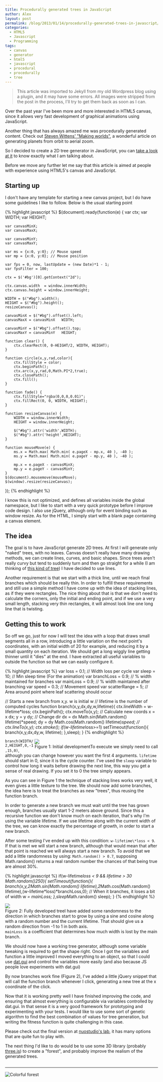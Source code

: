 ```yaml
---
title: Procedurally generated trees in JavaScript
author: Alex
layout: post
permalink: /blog/2013/01/14/procedurally-generated-trees-in-javascript/
categories:
  - HTML5
  - Javascript
  - Programming
tags:
  - canvas
  - generator
  - html5
  - javascript
  - procedural
  - procedurally
  - tree
--- 
```


> This article was imported to Jekyll from my old Wordpress blog using a plugin, and it may have some errors.
> All images were stripped from the post in the process, I'll try to get them back as soon as I can.

Over the past year I\'ve been more and more interested in HTML5 canvas, since it allows very fast development of graphical animations using JavaScript.

Another thing that has always amazed me was procedurally generated content. Check out [Steven Wittens\' \"Making worlds\"][1], a wonderful article on generating planets from orbit to aerial zoom.

[1]: http://acko.net/blog/making-worlds-introduction/

So I decided to create a 2D tree generator in JavaScript, you can [take a look at it][2] to know exactly what I am talking about.

[2]: http://lab.nuostudio.com/treegenerator "Tree generator"

Before we move any further let me say that this article is aimed at people with experience using HTML5\'s canvas and JavaScript.

## Starting up

I don\'t have any template for starting a new canvas project, but I do have some guidelines I like to follow. Below is the usual starting point


{% highlight javascript %}
$(document).ready(function(e) {
	var ctx;
	var WIDTH;
	var HEIGHT;
	
	var canvasMinX;
	var canvasMaxX;
	
	var canvasMinY;
	var canvasMaxY;
	
	var ms = {x:0, y:0}; // Mouse speed
	var mp = {x:0, y:0}; // Mouse position
	
	var fps = 0, now, lastUpdate = (new Date)*1 - 1;
	var fpsFilter = 100;
	
	ctx = $('#bg')[0].getContext("2d");

	ctx.canvas.width  = window.innerWidth;
  	ctx.canvas.height = window.innerHeight;
	
	WIDTH = $("#bg").width();
  	HEIGHT = $("#bg").height();
	resizeCanvas();
	
	canvasMinX = $("#bg").offset().left;
  	canvasMaxX = canvasMinX   WIDTH;
	
	canvasMinY = $("#bg").offset().top;
  	canvasMaxY = canvasMinY   HEIGHT;

	function clear() {
		ctx.clearRect(0, 0-HEIGHT/2, WIDTH, HEIGHT);
	}
	
	function circle(x,y,rad,color){
		ctx.fillStyle = color;
		ctx.beginPath();
		ctx.arc(x,y,rad,0,Math.PI*2,true);
		ctx.closePath();
		ctx.fill();
	}
	
	function fade() {
		ctx.fillStyle="rgba(0,0,0,0.01)";
		ctx.fillRect(0, 0, WIDTH, HEIGHT);
	}
	
	function resizeCanvas(e) {
		WIDTH = window.innerWidth;
		HEIGHT = window.innerHeight;
		
		$("#bg").attr('width',WIDTH);
		$("#bg").attr('height',HEIGHT);
	}
	
	function mouseMove(e) {
		ms.x = Math.max( Math.min( e.pageX - mp.x, 40 ), -40 );
		ms.y = Math.max( Math.min( e.pageY - mp.y, 40 ), -40 );
		
		mp.x = e.pageX - canvasMinX;
		mp.y = e.pageY - canvasMinY;
	}
	$(document).mousemove(mouseMove);
	$(window).resize(resizeCanvas);
});
{% endhighlight %}

I know this is not optimized, and defines all variables inside the global namespace, but I like to start with a very quick prototype before I improve code design. I also use jQuery, although only for event binding such as window resize. As for the HTML, I simply start with a blank page containing a canvas element.

## The idea

The goal is to have JavaScript generate 2D trees. At first I will generate only \"naked\" trees, with no leaves. Canvas doesn\'t really have many drawing methods, we can create lines, curves, and basic shapes. Since trees aren\'t really curvy but tend to suddenly turn and then go straight for a while (I am thinking of [this kind of tree][3]) I have decided to use lines.

[3]: http://fanart.tv/fanart/music/ff6e677f-91dd-4986-a174-8db0474b1799/albumcover/in-between-dreams-4e5163ef8782f.jpg

Another requirement is that we start with a thick line, until we reach final branches which should be really thin. In order to fulfill these requirements and still use a simple method I have come up with the idea of stacking lines, as if they were rectangles. The nice thing about that is that we don\'t need to calculate the corners, only the initial and ending point, and if we use a very small length, stacking very thin rectangles, it will almost look line one long line that is twisting.

## Getting this to work

So off we go, just for now I will test the idea with a loop that draws small segments all in a row, introducing a little variation on the next point\'s coordinates, with an initial width of 20 for example, and reducing it by a small quantity on each iteration. We should get a long wiggly line getting thinner until it \"dies\" at the end. I have extracted all useful variables to outside the function so that we can easily configure it.

{% highlight javascript %}
var loss = 0.1;		// Width loss per cycle
var sleep = 10;		// Min sleep time (For the animation)
var branchLoss = 0.9;	// % width maintained for branches
var mainLoss = 0.9;	// % width maintained after branching
var speed = 0.3;	// Movement speed
var scatterRange = 5;	// Area around point where leaf scattering should occur

// Starts a new branch from x,y. w is initial w
// lifetime is the number of computed cycles
function branch(x,y,dx,dy,w,lifetime){
	ctx.lineWidth = w-lifetime*loss;
	ctx.beginPath();
	ctx.moveTo(x,y);
	// Calculate new coords
	x = x dx;
	y = y dy;
	// Change dir
	dx = dx Math.sin(Math.random() lifetime)*speed;
	dy = dy Math.cos(Math.random() lifetime)*speed;
	//
	ctx.lineTo(x,y);
	ctx.stroke();
	if(w-lifetime*loss>=1) setTimeout(function(){ branch(x,y,dx,dy,w,  lifetime); },sleep);
}
{% endhighlight %}

<div style="float:right" class="caption">
<img src="http://i1.wp.com/urbanoalvarez.es/blog/wp-content/uploads/2013/01/tree1.png?resize=216%2C311" /><br />
Figure 1: Initial developmentTo execute we simply need to call
</div> 

`branch(WIDTH/2,HEIGHT,0,-1,15,0)`, although you can change however you want the first 4 arguments. `lifetime` should start in 0, since it is the cycle counter. I\'ve used the `sleep` variable to control how long it waits before drawing the next line, this way you get a sense of real drawing. If you set it to 0 the tree simply appears.

As you can see in Figure 1 the technique of stacking lines works very well, it even gives a little texture to the tree. We should now add some branches, the idea here is to treat the branches as new \"trees\", thus reusing the function branch.

In order to generate a new branch we must wait until the tree has grown enough, branches usually start 1-2 meters above ground. Since this a recursive function we don\'t know much on each iteration, that\'s why I\'m using the variable lifetime. If we use lifetime along with the current width of the tree, we can know exactly the percentage of growth, in order to start a new branch.

After some testing I\'ve ended up with this condition: `w-lifetime\*loss < 9`. If that is met we will start a new branch, although that would mean that after that point is reached we will always start a new branch. To avoid that we add a little randomness by using: `Math.random() > 0.7`, supposing Math.random() returns a real random number the chances of that being true are almost 30%.


{% highlight javascript %}
if(w-lifetime*loss < 9 &#038;&#038; lifetime > 30 Math.random()*250){
	setTimeout(function(){
		branch(x,y,2*Math.sin(Math.random() lifetime),2*Math.cos(Math.random() lifetime),(w-lifetime*loss)*branchLoss,0);
		// When it branches, it loses a bit of width
		w *= mainLoss;
	},sleep*Math.random() sleep);
}
{% endhighlight %}

<div style="float:right" class="caption">
	<img src="http://i1.wp.com/urbanoalvarez.es/blog/wp-content/uploads/2013/01/tree2.png?resize=250%2C379" /><br />
	Figure 2: Fully developed treeI have added some randomness to the direction in which branches start to grow by using a sine and cosine along with a random number and the current lifetime. That should give us a random direction from -1 to 1 in both axis. 
</div> 

`mainLoss` is a coefficient that determines how much width is lost by the main branch.

We should now have a working tree generator, although some variable tweaking is required to get the shape right. Once I got the variables and function a little improved I moved everything to an object, so that I could use [dat.gui][6] and control the variables more easily (and also because JS people love experiments with dat.gui)

[6]: http://code.google.com/p/dat-gui/

By now branches work fine (Figure 2), I\'ve added a little jQuery snippet that will call the function branch whenever I click, generating a new tree at the x coordinate of the click.

Now that it is working pretty well I have finished improving the code, and ensuring that almost everything is configurable via variables controlled by dat.gui. In that sense it is a very good framework for prototyping and experimenting with your tests. I would like to use some sort of genetic algorithm to find the best combination of values for tree generation, but writing the fitness function is quite challenging in this case.

Please check out the final version at [nuostudio\'s lab][7], it has many options that are quite fun to play with.

[7]: http://lab.nuostudio.com/treegenerator

The next thing I\'d like to do would be to use some 3D library (probably [three.js][8]) to create a \"forest\", and probably improve the realism of the generated trees.

[8]: http://mrdoob.github.com/three.js/

<div style="clear:both"></div>
<hr />

![Colorful forest](http://i2.wp.com/urbanoalvarez.es/blog/wp-content/uploads/2013/01/tree3.png "Colorful forest")